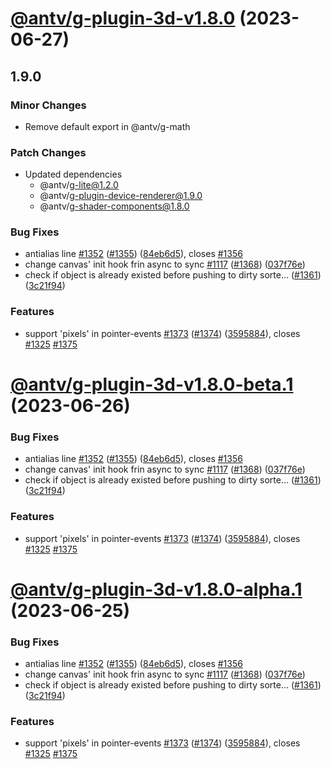 # [@antv/g-plugin-3d-v1.8.0](https://github.com/antvis/g/compare/@antv/g-plugin-3d@1.7.52...@antv/g-plugin-3d@1.8.0) (2023-06-27)

## 1.9.0

### Minor Changes

-   Remove default export in @antv/g-math

### Patch Changes

-   Updated dependencies
    -   @antv/g-lite@1.2.0
    -   @antv/g-plugin-device-renderer@1.9.0
    -   @antv/g-shader-components@1.8.0

### Bug Fixes

-   antialias line [#1352](https://github.com/antvis/g/issues/1352) ([#1355](https://github.com/antvis/g/issues/1355)) ([84eb6d5](https://github.com/antvis/g/commit/84eb6d5c5c99b152a0a5b865c4f76bc3cf59e8e0)), closes [#1356](https://github.com/antvis/g/issues/1356)
-   change canvas' init hook frin async to sync [#1117](https://github.com/antvis/g/issues/1117) ([#1368](https://github.com/antvis/g/issues/1368)) ([037f76e](https://github.com/antvis/g/commit/037f76e73dfcd47843fcda2e2151139c65ac2934))
-   check if object is already existed before pushing to dirty sorte… ([#1361](https://github.com/antvis/g/issues/1361)) ([3c21f94](https://github.com/antvis/g/commit/3c21f945fb73db796bcbc115f2931e5e09b1dbb8))

### Features

-   support 'pixels' in pointer-events [#1373](https://github.com/antvis/g/issues/1373) ([#1374](https://github.com/antvis/g/issues/1374)) ([3595884](https://github.com/antvis/g/commit/35958840b44ee58a157f90043530b3fc34686c18)), closes [#1325](https://github.com/antvis/g/issues/1325) [#1375](https://github.com/antvis/g/issues/1375)

# [@antv/g-plugin-3d-v1.8.0-beta.1](https://github.com/antvis/g/compare/@antv/g-plugin-3d@1.7.52...@antv/g-plugin-3d@1.8.0-beta.1) (2023-06-26)

### Bug Fixes

-   antialias line [#1352](https://github.com/antvis/g/issues/1352) ([#1355](https://github.com/antvis/g/issues/1355)) ([84eb6d5](https://github.com/antvis/g/commit/84eb6d5c5c99b152a0a5b865c4f76bc3cf59e8e0)), closes [#1356](https://github.com/antvis/g/issues/1356)
-   change canvas' init hook frin async to sync [#1117](https://github.com/antvis/g/issues/1117) ([#1368](https://github.com/antvis/g/issues/1368)) ([037f76e](https://github.com/antvis/g/commit/037f76e73dfcd47843fcda2e2151139c65ac2934))
-   check if object is already existed before pushing to dirty sorte… ([#1361](https://github.com/antvis/g/issues/1361)) ([3c21f94](https://github.com/antvis/g/commit/3c21f945fb73db796bcbc115f2931e5e09b1dbb8))

### Features

-   support 'pixels' in pointer-events [#1373](https://github.com/antvis/g/issues/1373) ([#1374](https://github.com/antvis/g/issues/1374)) ([3595884](https://github.com/antvis/g/commit/35958840b44ee58a157f90043530b3fc34686c18)), closes [#1325](https://github.com/antvis/g/issues/1325) [#1375](https://github.com/antvis/g/issues/1375)

# [@antv/g-plugin-3d-v1.8.0-alpha.1](https://github.com/antvis/g/compare/@antv/g-plugin-3d@1.7.52...@antv/g-plugin-3d@1.8.0-alpha.1) (2023-06-25)

### Bug Fixes

-   antialias line [#1352](https://github.com/antvis/g/issues/1352) ([#1355](https://github.com/antvis/g/issues/1355)) ([84eb6d5](https://github.com/antvis/g/commit/84eb6d5c5c99b152a0a5b865c4f76bc3cf59e8e0)), closes [#1356](https://github.com/antvis/g/issues/1356)
-   change canvas' init hook frin async to sync [#1117](https://github.com/antvis/g/issues/1117) ([#1368](https://github.com/antvis/g/issues/1368)) ([037f76e](https://github.com/antvis/g/commit/037f76e73dfcd47843fcda2e2151139c65ac2934))
-   check if object is already existed before pushing to dirty sorte… ([#1361](https://github.com/antvis/g/issues/1361)) ([3c21f94](https://github.com/antvis/g/commit/3c21f945fb73db796bcbc115f2931e5e09b1dbb8))

### Features

-   support 'pixels' in pointer-events [#1373](https://github.com/antvis/g/issues/1373) ([#1374](https://github.com/antvis/g/issues/1374)) ([3595884](https://github.com/antvis/g/commit/35958840b44ee58a157f90043530b3fc34686c18)), closes [#1325](https://github.com/antvis/g/issues/1325) [#1375](https://github.com/antvis/g/issues/1375)
